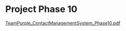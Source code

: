 # Project Phase 10
[TeamPurple_ContactManagementSystem_Phase10.pdf](https://github.com/user-attachments/files/18100394/TeamPurple_ContactManagementSystem_Phase10.pdf)
